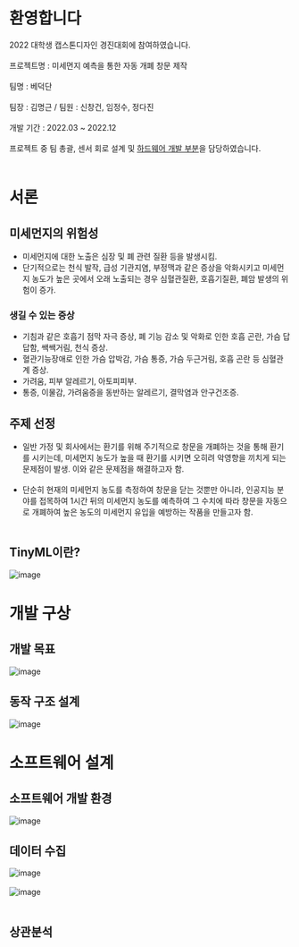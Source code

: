 # 환영합니다
2022 대학생 캡스톤디자인 경진대회에 참여하였습니다.<br/><br/>
프로젝트명 : 미세먼지 예측을 통한 자동 개폐 창문 제작<br/><br/>
팀명 : 베덕단<br/><br/>
팀장 : 김명근 / 팀원 : 신창건, 임정수, 정다진<br/><br/>
개발 기간 : 2022.03 ~ 2022.12<br/><br/>
프로젝트 중 팀 총괄, 센서 회로 설계 및 [하드웨어 개발 부분](https://github.com/dontoong/smart_window#개발-구상)을 담당하였습니다.<br/><br/>

# 서론
## 미세먼지의 위험성
- 미세먼지에 대한 노출은 심장 및 폐 관련 질환 등을 발생시킴.
- 단기적으로는 천식 발작, 급성 기관지염, 부정맥과 같은 증상을 악화시키고 미세먼지 농도가 높은 곳에서 오래 노출되는 경우 심혈관질환, 호흡기질환, 폐암 발생의 위험이 증가.
### 생길 수 있는 증상
- 기침과 같은 호흡기 점막 자극 증상, 폐 기능 감소 및 악화로 인한 호흡 곤란, 가슴 답답함, 쌕쌕거림, 천식 증상.
- 혈관기능장애로 인한 가슴 압박감, 가슴 통증, 가슴 두근거림, 호흡 곤란 등 심혈관계 증상.
- 가려움, 피부 알레르기, 아토피피부.
- 통증, 이물감, 가려움증을 동반하는 알레르기, 결막염과 안구건조증.

## 주제 선정
- 일반 가정 및 회사에서는 환기를 위해 주기적으로 창문을 개폐하는 것을 통해 환기를 시키는데, 미세먼지 농도가 높을 때 환기를 시키면 오히려 악영향을 끼치게 되는 문제점이 발생. 이와 같은 문제점을 해결하고자 함.<br/><br/>
- 단순히 현재의 미세먼지 농도를 측정하여 창문을 닫는 것뿐만 아니라, 인공지능 분야를 접목하여 1시간 뒤의 미세먼지 농도를 예측하여 그 수치에 따라 창문을 자동으로 개폐하여 높은 농도의 미세먼지 유입을 예방하는 작품을 만들고자 함.<br/><br/>

## TinyML이란?
![image](https://github.com/dontoong/smart_window/assets/106039761/2d8f4c7d-a9bb-4f07-8808-6069144d9f83)

# 개발 구상
## 개발 목표
![image](https://github.com/dontoong/smart_window/assets/106039761/d45936b8-eee8-40d7-8891-942d8424e6aa)

## 동작 구조 설계
![image](https://github.com/dontoong/smart_window/assets/106039761/5fdc010c-d862-4163-9871-6c5fe943a8fe)

# 소프트웨어 설계
## 소프트웨어 개발 환경
![image](https://github.com/dontoong/smart_window/assets/106039761/d0802473-8b64-490f-a831-713bd086a038)

## 데이터 수집
![image](https://github.com/dontoong/smart_window/assets/106039761/9cd9d623-22b2-4671-928d-4fbefbbf9224)
<br/><br/>
![image](https://github.com/dontoong/smart_window/assets/106039761/86056dd4-34b6-4940-a595-e0241021e409)
<br/><br/>
## 상관분석



